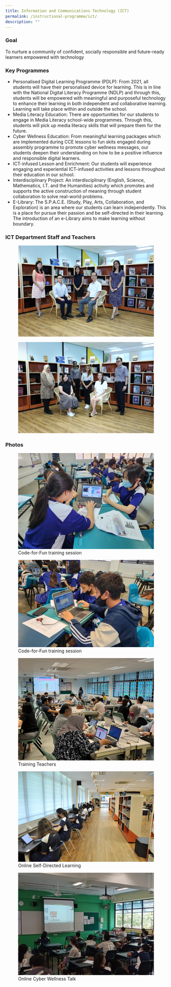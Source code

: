 ```yaml
---
title: Information and Communications Technology (ICT)
permalink: /instructional-programme/ict/
description: ""
---
```

### Goal

To nurture a community of confident, socially responsible and future-ready learners empowered with technology

### Key Programmes

* Personalised Digital Learning Programme (PDLP): From 2021, all students will have their personalised device for learning. This is in line with the National Digital Literacy Programme (NDLP) and through this, students will be empowered with meaningful and purposeful technology to enhance their learning in both independent and collaborative learning. Learning will take place within and outside the school.
* Media Literacy Education: There are opportunities for our students to engage in Media Literacy school-wide programmes. Through this, students will pick up media literacy skills that will prepare them for the future.
* Cyber Wellness Education: From meaningful learning packages which are implemented during CCE lessons to fun skits engaged during assembly programme to promote cyber wellness messages, our students deepen their understanding on how to be a positive influence and responsible digital learners.
* ICT-infused Lesson and Enrichment: Our students will experience engaging and experiential ICT-infused activities and lessons throughout their education in our school.
* Interdisciplinary Project: An interdisciplinary (English, Science, Mathematics, I.T. and the Humanities) activity which promotes and supports the active construction of meaning through student collaboration to solve real-world problems.
* E-Library: The S.P.A.C.E. (Study, Play, Arts, Collaboration, and Exploration) is an area where our students can learn independently. This is a place for pursue their passion and be self-directed in their learning. The introduction of an e-Library aims to make learning without boundary.


### ICT Department Staff and Teachers
  

<figure><img src="/images/IP/ICT/ICT1.png"></figure>

<figure><img src="/images/IP/ICT/ICT2.png"></figure>


### Photos

<figure><img src="/images/IP/ICT/ICT-3.jpg"><figcaption>Code-for-Fun training session</figcaption></figure>

<figure><img src="/images/IP/ICT/ICT-4.jpg"><figcaption>Code-for-Fun training session</figcaption></figure>


<figure><img src="/images/IP/ICT/Nearpod%20Training.jpeg"><figcaption>Training Teachers</figcaption></figure>

<figure><img src="/images/IP/ICT/Photo_2-Online-Self-Directed-Learning.jpg"><figcaption>Online Self-Directed Learning</figcaption></figure>

<figure><img src="/images/IP/ICT/Photo_3-Online-Cyber-Wellness-Talk.jpg"><figcaption>Online Cyber Wellness Talk</figcaption></figure>